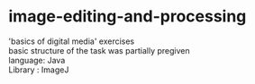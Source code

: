 # image-editing-and-processing
'basics of digital media' exercises <br>
basic structure of the task was partially pregiven <br>
language: Java <br>
Library : ImageJ <br>
